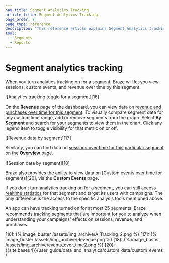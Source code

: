 ```yaml
---
nav_title: Segment Analytics Tracking
article_title: Segment Analytics Tracking
page_order: 8
page_type: reference
description: "This reference article explains Segment Analytics tracking."
tool: 
  - Segments
  - Reports
---
```


# Segment analytics tracking

When you turn analytics tracking on for a segment, Braze will let you view sessions, custom events, and revenue over time by this segment.

![Analytics tracking toggle for a segment][16]

On the **Revenue** page of the dashboard, you can view data on [revenue and purchases over time for this segment][14]. To visually compare segment data for any custom time range, add or remove segments from the graph. Select **By Segment** and search for your segments to view them in the chart. Click any legend item to toggle visibility for that metric on or off.

![Revenue data by segment][17]

Similarly, you can find data on [sessions over time for this particular segment][13] on the **Overview** page.

![Session data by segment][18]

Braze also provides the ability to view data on [Custom events over time for segments][20], via the **Custom Events** page.

If you don't turn analytics tracking on for a segment, you can still access [realtime statistics][11] for that segment and target its users with campaigns. The only difference is the access to the specific analysis tools mentioned above.

An app can have tracking turned on for at most 25 segments. Braze recommends tracking segments that are important for you to analyze when understanding your campaigns' effects on sessions, revenue, and purchases.


[11]: {{site.baseurl}}/user_guide/data_and_analytics/your_reports/viewing_and_understanding_segment_data/#segment-statistics
[13]: {{site.baseurl}}/user_guide/data_and_analytics/export_braze_data/exporting_app_usage_data/#exporting-app-usage-data
[14]: {{site.baseurl}}/user_guide/data_and_analytics/export_braze_data/exporting_revenue_data/
[16]: {% image_buster /assets/img_archive/A_Tracking_2.png %}
[17]: {% image_buster /assets/img_archive/Revenue.png %}
[18]: {% image_buster /assets/img_archive/events_over_time2.png %}
[20]: {{site.baseurl}}/user_guide/data_and_analytics/custom_data/custom_events/
